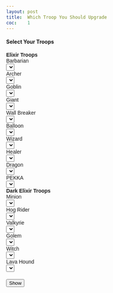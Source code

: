 ```yaml
---
layout: post
title:  Which Troop You Should Upgrade
coc:    1
---
```


<div class="text-center"><h4><b>Select Your Troops</b></h4></div>
<div class="col-md-12 col-xs-12" style="font-family: 'Josefin Sans', sans-serif;">
    <div class="col-md-6 col-md-offset-3 col-xs-12">
        <div class="col-md-5 col-xs-12">
            <div class="row">
                <div class="col-md-12 col-xs-12 text-center">
                    <b>Elixir Troops</b>
                </div>
            </div>
            <div class="row">
                <div class="col-md-8 col-xs-8">
                    Barbarian
                </div>
                <div class="col-md-4 col-xs-4">
                    <select id="BarbarianLevel" onchange="setTroop(this.value)"></select>
                </div>
            </div>
            <div class="row">
                <div class="col-md-8 col-xs-8">
                    Archer
                </div>
                <div class="col-md-4 col-xs-4">
                    <select id="ArcherLevel" onchange="setTroop(this.value)"></select>
                </div>
            </div>
            <div class="row">
                <div class="col-md-8 col-xs-8">
                    Goblin
                </div>
                <div class="col-md-4 col-xs-4">
                    <select id="GoblinLevel" onchange="setTroop(this.value)"></select>
                </div>
            </div>
            <div class="row">
                <div class="col-md-8 col-xs-8">
                    Giant
                </div>
                <div class="col-md-4 col-xs-4">
                    <select id="GiantLevel" onchange="setTroop(this.value)"></select>
                </div>
            </div>
            <div class="row">
                <div class="col-md-8 col-xs-8">
                    Wall Breaker
                </div>
                <div class="col-md-4 col-xs-4">
                    <select id="WallBreakerLevel" onchange="setTroop(this.value)"></select>
                </div>
            </div>
            <div class="row">
                <div class="col-md-8 col-xs-8">
                    Balloon
                </div>
                <div class="col-md-4 col-xs-4">
                    <select id="BalloonLevel" onchange="setTroop(this.value)"></select>
                </div>
            </div>
            <div class="row">
                <div class="col-md-8 col-xs-8">
                    Wizard
                </div>
                <div class="col-md-4 col-xs-4">
                    <select id="WizardLevel" onchange="setTroop(this.value)"></select>
                </div>
            </div>
            <div class="row">
                <div class="col-md-8 col-xs-8">
                    Healer
                </div>
                <div class="col-md-4 col-xs-4">
                    <select id="HealerLevel" onchange="setTroop(this.value)"></select>
                </div>
            </div>
            <div class="row">
                <div class="col-md-8 col-xs-8">
                    Dragon
                </div>
                <div class="col-md-4 col-xs-4">
                    <select id="DragonLevel" onchange="setTroop(this.value)"></select>
                </div>
            </div>
            <div class="row">
                <div class="col-md-8 col-xs-8">
                    PEKKA
                </div>
                <div class="col-md-4 col-xs-4">
                    <select id="PEKKALevel" onchange="setTroop(this.value)"></select>
                </div>
            </div>
        </div>
        <div class="col-md-5 col-md-push-2 col-xs-12">
            <div class="row">
                <div class="col-md-12 col-xs-12 text-center">
                    <b>Dark Elixir Troops</b>
                </div>
            </div>
            <div class="row">
                <div class="col-md-8 col-xs-8">
                    Minion
                </div>
                <div class="col-md-4 col-xs-4">
                    <select id="MinionLevel" onchange="setTroop(this.value)"></select>
                </div>
            </div>
            <div class="row">
                <div class="col-md-8 col-xs-8">
                    Hog Rider
                </div>
                <div class="col-md-4 col-xs-4">
                    <select id="HogRiderLevel" onchange="setTroop(this.value)"></select>
                </div>
            </div>
            <div class="row">
                <div class="col-md-8 col-xs-8">
                    Valkyrie
                </div>
                <div class="col-md-4 col-xs-4">
                    <select id="ValkyrieLevel" onchange="setTroop(this.value)"></select>
                </div>
            </div>
            <div class="row">
                <div class="col-md-8 col-xs-8">
                    Golem
                </div>
                <div class="col-md-4 col-xs-4">
                    <select id="GolemLevel" onchange="setTroop(this.value)"></select>
                </div>
            </div>
            <div class="row">
                <div class="col-md-8 col-xs-8">
                    Witch
                </div>
                <div class="col-md-4 col-xs-4">
                    <select id="WitchLevel" onchange="setTroop(this.value)"></select>
                </div>
            </div>
            <div class="row">
                <div class="col-md-8 col-xs-8">
                    Lava Hound
                </div>
                <div class="col-md-4 col-xs-4">
                    <select id="LavaHoundLevel" onchange="setTroop(this.value)"></select>
                </div>
            </div>
        </div>
        <div class="row">
            <div class="col-md-12 col-xs-12 text-center" style="margin-top: 20px;">
                <button type="button" class="btn btn-primary" onclick="printBestUpgrade()">Show</button>
            </div>
        </div>
    </div>
    <div id="upgradePriority" class="col-md-10 col-md-offset-1 col-xs-12" style="margin-top: 20px; display: none;">
        <div class="col-md-5 col-xs-12">
            <div class="row">
                <div class="col-md-12 col-xs-12 text-center">
                    <b>Elixir Troops</b>
                </div>
            </div>
            <div class="row">
                <div id="bestSortedEL" class="col-md-12 col-xs-12"></div>
            </div>
            <div class="row">
                <div class="col-md-10 col-xs-10">
                    Max damage per second increases for
                </div>
                <div id="bestDPSEL" class="col-md-2 col-xs-2"></div>
            </div>
            <div class="row">
                <div class="col-md-10 col-xs-10">
                    Max hitpoints increases for
                </div>
                <div id="bestHPEL" class="col-md-2 col-xs-2"></div>
            </div>
            <div class="row">
                <div class="col-md-10 col-xs-10">
                    Most cost efficient troop after upgrade
                </div>
                <div id="bestCostEL" class="col-md-2 col-xs-2"></div>
            </div>
            <div class="row">
                <div class="col-md-10 col-xs-10">
                    Most space efficient troop after upgrade
                </div>
                <div id="bestSpaceEL" class="col-md-2 col-xs-2"></div>
            </div>
        </div>
        <div class="col-md-5 col-md-push-2 col-xs-12">
            <div class="row">
                <div class="col-md-12 col-xs-12 text-center">
                    <b>Dark Elixir Troops</b>
                </div>
            </div>
            <div class="row">
                <div id="bestSortedDE" class="col-md-12 col-xs-12"></div>
            </div>
            <div class="row">
                <div class="col-md-10 col-xs-10">
                    Max damage per second increases for
                </div>
                <div id="bestDPSDE" class="col-md-2 col-xs-2"></div>
            </div>
            <div class="row">
                <div class="col-md-10 col-xs-10">
                    Max hitpoints increases for
                </div>
                <div id="bestHPDE" class="col-md-2 col-xs-2"></div>
            </div>
            <div class="row">
                <div class="col-md-10 col-xs-10">
                    Most cost efficient troop after upgrade
                </div>
                <div id="bestCostDE" class="col-md-2 col-xs-2"></div>
            </div>
            <div class="row">
                <div class="col-md-10 col-xs-10">
                    Most space efficient troop after upgrade
                </div>
                <div id="bestSpaceDE" class="col-md-2 col-xs-2"></div>
            </div>
        </div>
    </div>
</div>